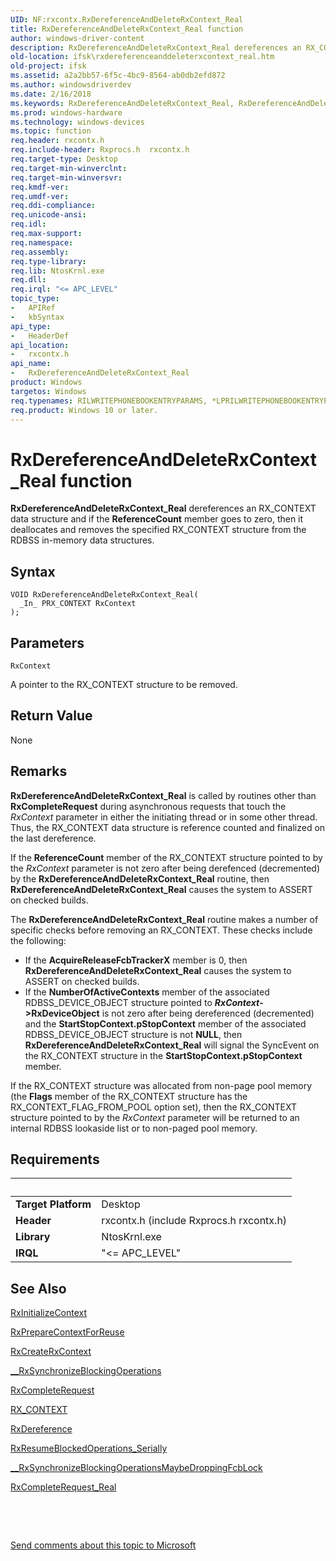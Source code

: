 ```yaml
---
UID: NF:rxcontx.RxDereferenceAndDeleteRxContext_Real
title: RxDereferenceAndDeleteRxContext_Real function
author: windows-driver-content
description: RxDereferenceAndDeleteRxContext_Real dereferences an RX_CONTEXT data structure and if the ReferenceCount member goes to zero, then it deallocates and removes the specified RX_CONTEXT structure from the RDBSS in-memory data structures.
old-location: ifsk\rxdereferenceanddeleterxcontext_real.htm
old-project: ifsk
ms.assetid: a2a2bb57-6f5c-4bc9-8564-ab0db2efd872
ms.author: windowsdriverdev
ms.date: 2/16/2018
ms.keywords: RxDereferenceAndDeleteRxContext_Real, RxDereferenceAndDeleteRxContext_Real function [Installable File System Drivers], ifsk.rxdereferenceanddeleterxcontext_real, rxcontx/RxDereferenceAndDeleteRxContext_Real, rxref_d3ea173c-343f-4fbf-b07b-be17816e1b2e.xml
ms.prod: windows-hardware
ms.technology: windows-devices
ms.topic: function
req.header: rxcontx.h
req.include-header: Rxprocs.h  rxcontx.h
req.target-type: Desktop
req.target-min-winverclnt: 
req.target-min-winversvr: 
req.kmdf-ver: 
req.umdf-ver: 
req.ddi-compliance: 
req.unicode-ansi: 
req.idl: 
req.max-support: 
req.namespace: 
req.assembly: 
req.type-library: 
req.lib: NtosKrnl.exe
req.dll: 
req.irql: "<= APC_LEVEL"
topic_type:
-	APIRef
-	kbSyntax
api_type:
-	HeaderDef
api_location:
-	rxcontx.h
api_name:
-	RxDereferenceAndDeleteRxContext_Real
product: Windows
targetos: Windows
req.typenames: RILWRITEPHONEBOOKENTRYPARAMS, *LPRILWRITEPHONEBOOKENTRYPARAMS
req.product: Windows 10 or later.
---
```



# RxDereferenceAndDeleteRxContext_Real function
<b>RxDereferenceAndDeleteRxContext_Real</b> dereferences an RX_CONTEXT data structure and if the <b>ReferenceCount</b> member goes to zero, then it deallocates and removes the specified RX_CONTEXT structure from the RDBSS in-memory data structures.

## Syntax

````
VOID RxDereferenceAndDeleteRxContext_Real(
  _In_ PRX_CONTEXT RxContext
);
````

## Parameters

`RxContext`

A pointer to the RX_CONTEXT structure to be removed.


## Return Value

None

## Remarks

<b>RxDereferenceAndDeleteRxContext_Real</b> is called by routines other than <b>RxCompleteRequest</b> during asynchronous requests that touch the <i>RxContext</i> parameter in either the initiating thread or in some other thread. Thus, the RX_CONTEXT data structure is reference counted and finalized on the last dereference.

If the <b>ReferenceCount</b> member of the RX_CONTEXT structure pointed to by the <i>RxContext</i> parameter is not zero after being derefenced (decremented) by the <b>RxDereferenceAndDeleteRxContext_Real</b> routine, then <b>RxDereferenceAndDeleteRxContext_Real</b> causes the system to ASSERT on checked builds. 

The <b>RxDereferenceAndDeleteRxContext_Real</b> routine makes a number of specific checks before removing an RX_CONTEXT. These checks include the following:

<ul>
<li>
If the <b>AcquireReleaseFcbTrackerX</b> member is 0, then <b>RxDereferenceAndDeleteRxContext_Real</b> causes the system to ASSERT on checked builds.

</li>
<li>
If the <b>NumberOfActiveContexts</b> member of the associated RDBSS_DEVICE_OBJECT structure pointed to <b><i>RxContext</i></b><b>-&gt;RxDeviceObject</b> is not zero after being dereferenced (decremented) and the <b>StartStopContext.pStopContext</b> member of the associated RDBSS_DEVICE_OBJECT structure is not <b>NULL</b>, then <b>RxDereferenceAndDeleteRxContext_Real</b> will signal the SyncEvent on the RX_CONTEXT structure in the <b>StartStopContext.pStopContext</b> member.

</li>
</ul>
If the RX_CONTEXT structure was allocated from non-page pool memory (the <b>Flags</b> member of the RX_CONTEXT structure has the RX_CONTEXT_FLAG_FROM_POOL option set), then the RX_CONTEXT structure pointed to by the <i>RxContext</i> parameter will be returned to an internal RDBSS lookaside list or to non-paged pool memory.

## Requirements
| &nbsp; | &nbsp; |
| ---- |:---- |
| **Target Platform** | Desktop |
| **Header** | rxcontx.h (include Rxprocs.h  rxcontx.h) |
| **Library** | NtosKrnl.exe |
| **IRQL** | "<= APC_LEVEL" |

## See Also

<a href="..\rxcontx\nf-rxcontx-rxinitializecontext.md">RxInitializeContext</a>



<a href="..\rxcontx\nf-rxcontx-rxpreparecontextforreuse.md">RxPrepareContextForReuse</a>



<a href="..\rxcontx\nf-rxcontx-rxcreaterxcontext.md">RxCreateRxContext</a>



<a href="..\rxcontx\nf-rxcontx-__rxsynchronizeblockingoperations.md">__RxSynchronizeBlockingOperations</a>



<a href="..\rxprocs\nf-rxprocs-rxcompleterequest.md">RxCompleteRequest</a>



<a href="..\rxcontx\ns-rxcontx-_rx_context.md">RX_CONTEXT</a>



<a href="..\rxprocs\nf-rxprocs-rxdereference.md">RxDereference</a>



<a href="..\rxcontx\nf-rxcontx-rxresumeblockedoperations_serially.md">RxResumeBlockedOperations_Serially</a>



<a href="https://msdn.microsoft.com/library/windows/hardware/ff557382">__RxSynchronizeBlockingOperationsMaybeDroppingFcbLock</a>



<a href="..\rxprocs\nf-rxprocs-rxcompleterequest_real.md">RxCompleteRequest_Real</a>



 

 

<a href="mailto:wsddocfb@microsoft.com?subject=Documentation%20feedback [ifsk\ifsk]:%20RxDereferenceAndDeleteRxContext_Real function%20 RELEASE:%20(2/16/2018)&amp;body=%0A%0APRIVACY STATEMENT%0A%0AWe use your feedback to improve the documentation. We don't use your email address for any other purpose, and we'll remove your email address from our system after the issue that you're reporting is fixed. While we're working to fix this issue, we might send you an email message to ask for more info. Later, we might also send you an email message to let you know that we've addressed your feedback.%0A%0AFor more info about Microsoft's privacy policy, see http://privacy.microsoft.com/en-us/default.aspx." title="Send comments about this topic to Microsoft">Send comments about this topic to Microsoft</a>